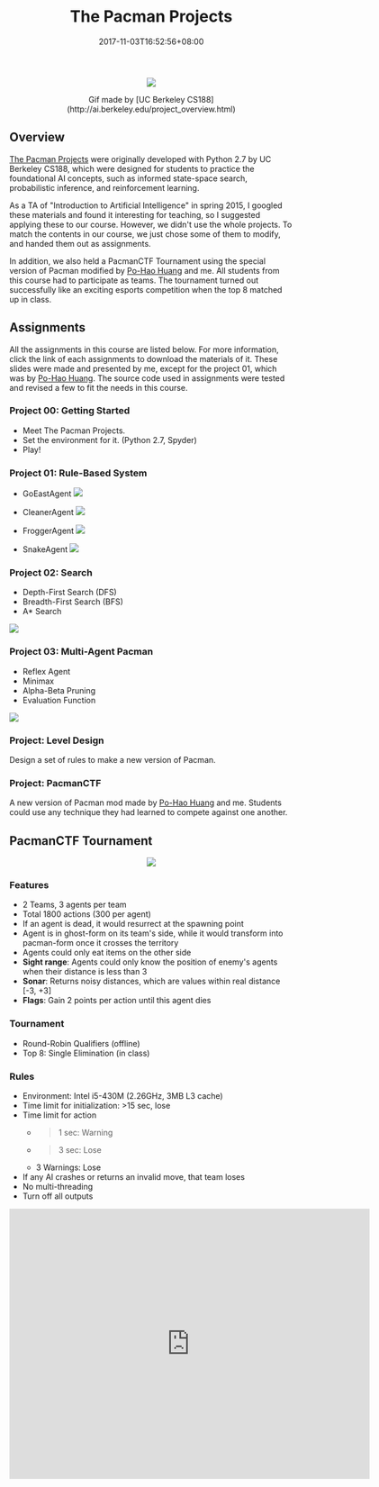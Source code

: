 ﻿---
title: "The Pacman Projects"
date: 2017-11-03T16:52:56+08:00
categories:
- AI
tags:
- AI
- Pacman
header:
 teaser: /assets/images/pacman_game.gif
 og_image: /assets/images/pacman_game.gif
---

<p style="text-align: center;"><img src="/assets/images/pacman_game.gif" /></p>
<p style="text-align: center;">Gif made by [UC Berkeley CS188](http://ai.berkeley.edu/project_overview.html)</p>

## Overview

[The Pacman Projects](http://ai.berkeley.edu/project_overview.html) were originally developed with Python 2.7 by UC Berkeley CS188, which were designed for students to practice the foundational AI concepts, such as informed state-space search, probabilistic inference, and reinforcement learning.

As a TA of "Introduction to Artificial Intelligence" in spring 2015, I googled these materials and found it interesting for teaching, so I suggested applying these to our course. However, we didn't use the whole projects. To match the contents in our course, we just chose some of them to modify, and handed them out as assignments.

In addition, we also held a PacmanCTF Tournament using the special version of Pacman modified by [Po-Hao Huang](https://github.com/Po-haoHuang) and me. All students from this course had to participate as teams. The tournament turned out successfully like an exciting esports competition when the top 8 matched up in class.

## Assignments

All the assignments in this course are listed below. For more information, click the link of each assignments to download the materials of it. These slides were made and presented by me, except for the project 01, which was by [Po-Hao Huang](https://github.com/Po-haoHuang). The source code used in assignments were tested and revised a few to fit the needs in this course.

### Project 00: Getting Started

- Meet The Pacman Projects.
- Set the environment for it. (Python 2.7, Spyder)
- Play!

### Project 01: Rule-Based System

- GoEastAgent
![](/assets/images/Pacman_P1-1.jpg)

- CleanerAgent
![](/assets/images/Pacman_P1-2.jpg)

- FroggerAgent
![](/assets/images/Pacman_P1-3.jpg)

- SnakeAgent
![](/assets/images/Pacman_P1-4.jpg)

### Project 02: Search

- Depth-First Search (DFS)
- Breadth-First Search (BFS)
- A* Search

![](/assets/images/Pacman_P2.jpg)

### Project 03: Multi-Agent Pacman

- Reflex Agent
- Minimax
- Alpha-Beta Pruning
- Evaluation Function

![](/assets/images/Pacman_P3.jpg)

### Project: Level Design

Design a set of rules to make a new version of Pacman.

### Project: PacmanCTF

A new version of Pacman mod made by [Po-Hao Huang](https://github.com/Po-haoHuang) and me. Students could use any technique they had learned to compete against one another.

## PacmanCTF Tournament

<p style="text-align: center;"><img src="/assets/images/Pacman_CTF.jpg" /></p>

### Features

- 2 Teams, 3 agents per team
- Total 1800 actions (300 per agent)
- If an agent is dead, it would resurrect at the spawning point
- Agent is in ghost-form on its team's side, while it would transform into pacman-form once it crosses the territory
- Agents could only eat items on the other side
- **Sight range**: Agents could only know the position of enemy's agents when their distance is less than 3
- **Sonar**: Returns noisy distances, which are values within real distance [-3, +3]
- **Flags**: Gain 2 points per action until this agent dies

### Tournament

- Round-Robin Qualifiers (offline)
- Top 8: Single Elimination (in class)

### Rules

- Environment: Intel i5-430M (2.26GHz, 3MB L3 cache)
- Time limit for initialization: >15 sec, lose
- Time limit for action
	- >1 sec: Warning
	- >3 sec: Lose
	- 3 Warnings: Lose
- If any AI crashes or returns an invalid move, that team loses
- No multi-threading
- Turn off all outputs

<p style="text-align: center;"><iframe width="640" height="480" src="https://www.youtube.com/embed/Z_L67oJmthg?rel=0" frameborder="0" allowfullscreen></iframe></p>

